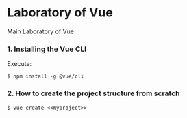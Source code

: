# Laboratory of Vue

Main Laboratory of Vue

### 1. Installing the Vue CLI

Execute:

```shell
$ npm install -g @vue/cli
```

### 2. How to create the project structure from scratch

```shell
$ vue create <<myproject>>
```